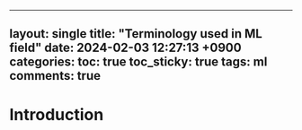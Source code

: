 ______________________________________________________________________

## layout: single title:  "Terminology used in ML field" date:   2024-02-03 12:27:13 +0900 categories: toc: true toc_sticky: true tags: ml comments: true

# Introduction
